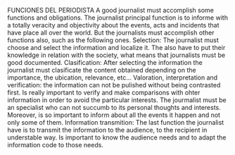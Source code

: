  
FUNCIONES DEL PERIODISTA
A good journalist must accomplish some functions and obligations. The journalist principal function is to informe with a totally veracity and objectivity about the events, acts and incidents that have place all over the world. But the journalists must accomplish other functions also, such as the following ones. 
Selection: The journalist must choose and select the information and localize it. The also have to put their knowledge in relation with the society, what means that journalists must be good documented. 
Clasification: After selecting the information the journalist must clasificate the content obtained depending on the importance, the ubication, relevance, etc…
Valoration, interpretation and verification: the information can not be pulished without being contrasted first. Is really important to verify and make comparisons with ohter information in order to avoid the particular interests. The jourmalist must be an specialist who can not succumb to its personal thoughts and interests. Moreover, is so important to inform about all the events it happen and not only some of them.
Information transmition: The last function the journalist have is to transmit the information to the audience, to the recipient in understable way. Is important to know the audience needs and to adapt the information code to those needs. 